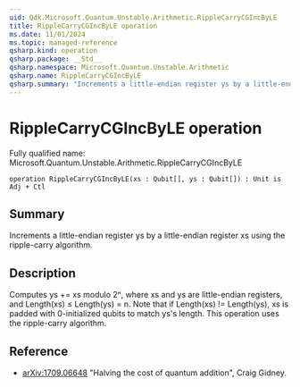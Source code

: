 ```yaml
---
uid: Qdk.Microsoft.Quantum.Unstable.Arithmetic.RippleCarryCGIncByLE
title: RippleCarryCGIncByLE operation
ms.date: 11/01/2024
ms.topic: managed-reference
qsharp.kind: operation
qsharp.package: __Std__
qsharp.namespace: Microsoft.Quantum.Unstable.Arithmetic
qsharp.name: RippleCarryCGIncByLE
qsharp.summary: "Increments a little-endian register ys by a little-endian register xs using the ripple-carry algorithm."
---
```


# RippleCarryCGIncByLE operation

Fully qualified name: Microsoft.Quantum.Unstable.Arithmetic.RippleCarryCGIncByLE

```qsharp
operation RippleCarryCGIncByLE(xs : Qubit[], ys : Qubit[]) : Unit is Adj + Ctl
```

## Summary
Increments a little-endian register ys by a little-endian register xs
using the ripple-carry algorithm.

## Description
Computes ys += xs modulo 2ⁿ, where xs and ys are little-endian registers,
and Length(xs) ≤ Length(ys) = n.
Note that if Length(xs) != Length(ys), xs is padded with 0-initialized
qubits to match ys's length.
This operation uses the ripple-carry algorithm.

## Reference
- [arXiv:1709.06648](https://arxiv.org/pdf/1709.06648.pdf)
  "Halving the cost of quantum addition", Craig Gidney.
